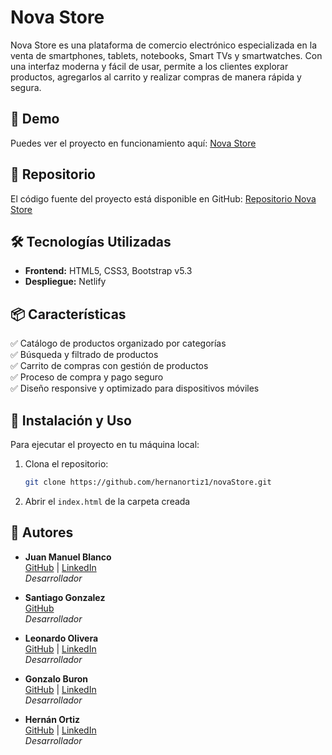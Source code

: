 # Nova Store

Nova Store es una plataforma de comercio electrónico especializada en la venta de smartphones, tablets, notebooks, Smart TVs y smartwatches. Con una interfaz moderna y fácil de usar, permite a los clientes explorar productos, agregarlos al carrito y realizar compras de manera rápida y segura.

## 🚀 Demo

Puedes ver el proyecto en funcionamiento aquí: [Nova Store](https://minovastore.netlify.app/)

## 📂 Repositorio

El código fuente del proyecto está disponible en GitHub: [Repositorio Nova Store](https://github.com/hernanortiz1/novaStore.git)

## 🛠 Tecnologías Utilizadas

- **Frontend:** HTML5, CSS3, Bootstrap v5.3
- **Despliegue:** Netlify

## 📦 Características

✅ Catálogo de productos organizado por categorías  
✅ Búsqueda y filtrado de productos  
✅ Carrito de compras con gestión de productos   
✅ Proceso de compra y pago seguro  
✅ Diseño responsive y optimizado para dispositivos móviles  

## 📌 Instalación y Uso

Para ejecutar el proyecto en tu máquina local:

1. Clona el repositorio:
   ```bash
   git clone https://github.com/hernanortiz1/novaStore.git

1. Abrir el `index.html` de la carpeta creada

## 👥 Autores

- **Juan Manuel Blanco**  
  [GitHub](https://github.com/juanchiblanco) | [LinkedIn]()  
  *Desarrollador*  

- **Santiago Gonzalez**  
  [GitHub](https://github.com/santigonzalez603)  
  *Desarrollador*  

- **Leonardo Olivera**  
  [GitHub](https://github.com/Leonardosj2024) | [LinkedIn](https://www.linkedin.com/in/juan-manuel-blanco-2b744b207/)  
  *Desarrollador*  

- **Gonzalo Buron**  
  [GitHub](https://github.com/Ch4no-86) | [LinkedIn](https://www.linkedin.com/in/gonzalo-buron-481483315/)  
  *Desarrollador*  

- **Hernán Ortiz**  
  [GitHub](https://github.com/hernanortiz1) | [LinkedIn](https://www.linkedin.com/in/hern%C3%A1n-ortiz/)  
  *Desarrollador*  
